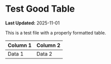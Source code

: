 # Test Good Table

**Last Updated:** 2025-11-01

This is a test file with a properly formatted table.

| Column 1 | Column 2 |
| --- | --- |
| Data 1 | Data 2 |

